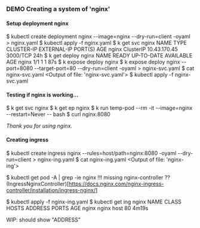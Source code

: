 ### DEMO Creating a system of 'nginx'
#### Setup deployment nginx 
$ kubectl create deployment nginx --image=nginx --dry-run=client -oyaml > nginx.yaml
$ kubectl apply -f nginx.yaml
$ k get svc nginx
NAME    TYPE        CLUSTER-IP     EXTERNAL-IP   PORT(S)    AGE
nginx   ClusterIP   10.43.170.45   <none>        3000/TCP   24h
$ k get deploy nginx
NAME    READY   UP-TO-DATE   AVAILABLE   AGE
nginx   1/1     1            1           87s
$ k expose deploy nginx
$ k expose deploy nginx --port=8080 --target-port=80 --dry-run=client -oyaml > nginx-svc.yaml
$ cat nginx-svc.yaml
<Output of file: 'nginx-svc.yaml'>
$ kubectl apply -f nginx-svc.yaml
#### Testing if nginx is working...
$ k get svc nginx
$ k get ep nginx
$ k run temp-pod --rm -it --image=nginx --restart=Never -- bash 
    $ curl nginx:8080
    <p><em>Thank you for using nginx.</em></p>
#### Creating ingress
$ kubectl create ingress nginx --rules=host/path=nginx:8080 -oyaml --dry-run=client > nginx-ing.yaml
$ cat nginx-ing.yaml
<Output of file: 'nginx-ing'>

$ kubectl get pod -A | grep -ie nginx
!!! missing nginx-controller ??
(IngressNginxController)[https://docs.nginx.com/nginx-ingress-controller/installation/ingress-nginx/]

$ kubectl apply -f nginx-ing.yaml
$ kubectl get ing nginx
NAME    CLASS   HOSTS   ADDRESS   PORTS   AGE
nginx   nginx   host              80      4m19s

WIP: should show "ADDRESS"